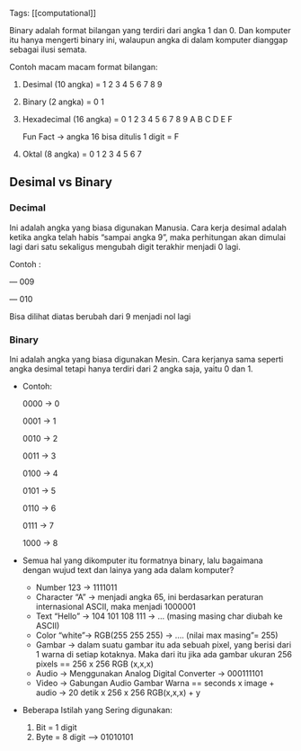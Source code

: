 Tags: [[computational]] 

Binary adalah format bilangan yang terdiri dari angka 1 dan 0. Dan komputer itu hanya mengerti binary ini, walaupun angka di dalam komputer dianggap sebagai ilusi semata.

Contoh macam macam format bilangan:

1. Desimal (10 angka) = 1 2 3 4 5 6 7 8 9
    
2. Binary (2 angka) = 0 1
    
3. Hexadecimal (16 angka) = 0 1 2 3 4 5 6 7 8 9 A B C D E F
    
    Fun Fact → angka 16 bisa ditulis 1 digit = F
    
4. Oktal (8 angka) = 0 1 2 3 4 5 6 7
    

## Desimal vs Binary

### Decimal

Ini adalah angka yang biasa digunakan Manusia. Cara kerja desimal adalah ketika angka telah habis “sampai angka 9”, maka perhitungan akan dimulai lagi dari satu sekaligus mengubah digit terakhir menjadi 0 lagi.

Contoh :

— 009

— 010

Bisa dilihat diatas berubah dari 9 menjadi nol lagi

### Binary

Ini adalah angka yang biasa digunakan Mesin. Cara kerjanya sama seperti angka desimal tetapi hanya terdiri dari 2 angka saja, yaitu 0 dan 1.

- Contoh:
    
    0000 → 0
    
    0001 → 1
    
    0010 → 2
    
    0011 → 3
    
    0100 → 4
    
    0101 → 5
    
    0110 → 6
    
    0111 → 7
    
    1000 → 8
    
- Semua hal yang dikomputer itu formatnya binary, lalu bagaimana dengan wujud text dan lainya yang ada dalam komputer?
    
    - Number 123 → 1111011
    - Character “A” → menjadi angka 65, ini berdasarkan peraturan internasional ASCII, maka menjadi 1000001
    - Text “Hello” → 104 101 108 111 → … (masing masing char diubah ke ASCII)
    - Color “white”→ RGB(255 255 255) → …. (nilai max masing”= 255)
    - Gambar → dalam suatu gambar itu ada sebuah pixel, yang berisi dari 1 warna di setiap kotaknya. Maka dari itu jika ada gambar ukuran 256 pixels == 256 x 256 RGB (x,x,x)
    - Audio → Menggunakan Analog Digital Converter → 000111101
    - Video → Gabungan Audio Gambar Warna == seconds x image + audio → 20 detik x 256 x 256 RGB(x,x,x) + y
- Beberapa Istilah yang Sering digunakan:
    
    1. Bit = 1 digit
    2. Byte = 8 digit —> 01010101
